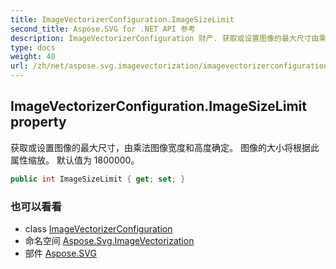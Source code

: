 ```yaml
---
title: ImageVectorizerConfiguration.ImageSizeLimit
second_title: Aspose.SVG for .NET API 参考
description: ImageVectorizerConfiguration 财产. 获取或设置图像的最大尺寸由乘法图像宽度和高度确定 图像的大小将根据此属性缩放 默认值为 1800000
type: docs
weight: 40
url: /zh/net/aspose.svg.imagevectorization/imagevectorizerconfiguration/imagesizelimit/
---
```

## ImageVectorizerConfiguration.ImageSizeLimit property

获取或设置图像的最大尺寸，由乘法图像宽度和高度确定。 图像的大小将根据此属性缩放。 默认值为 1800000。

```csharp
public int ImageSizeLimit { get; set; }
```

### 也可以看看

* class [ImageVectorizerConfiguration](../)
* 命名空间 [Aspose.Svg.ImageVectorization](../../imagevectorizerconfiguration/)
* 部件 [Aspose.SVG](../../../)


